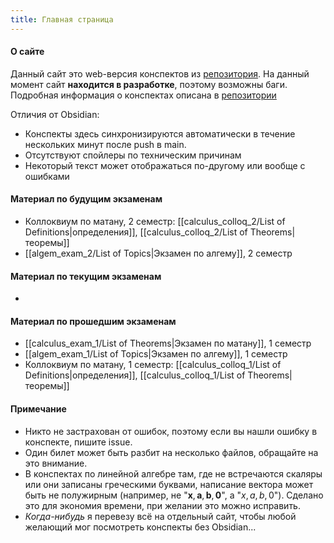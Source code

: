 ```yaml
---
title: Главная страница
---
```


#### О сайте
Данный сайт это web-версия конспектов из [репозитория](https://github.com/feytox/fiit-summaries). На данный момент сайт **находится в разработке**, поэтому возможны баги. Подробная информация о конспектах описана в [репозитории](https://github.com/feytox/fiit-summaries)

Отличия от Obsidian:
- Конспекты здесь синхронизируются автоматически в течение нескольких минут после push в main.
- Отсутствуют спойлеры по техническим причинам
- Некоторый текст может отображаться по-другому или вообще с ошибками

#### Материал по будущим экзаменам
- Коллоквиум по матану, 2 семестр: [[calculus_colloq_2/List of Definitions|определения]], [[calculus_colloq_2/List of Theorems|теоремы]]
- [[algem_exam_2/List of Topics|Экзамен по алгему]], 2 семестр

#### Материал по текущим экзаменам
-  

#### Материал по прошедшим экзаменам
- [[calculus_exam_1/List of Theorems|Экзамен по матану]], 1 семестр
- [[algem_exam_1/List of Topics|Экзамен по алгему]], 1 семестр
- Коллоквиум по матану, 1 семестр: [[calculus_colloq_1/List of Definitions|определения]], [[calculus_colloq_1/List of Theorems|теоремы]]

#### Примечание
- Никто не застрахован от ошибок, поэтому если вы нашли ошибку в конспекте, пишите issue.
- Один билет может быть разбит на несколько файлов, обращайте на это внимание.
- В конспектах по линейной алгебре там, где не встречаются скаляры или они записаны греческими буквами, написание вектора может быть не полужирным (например, не "$\mathbf{x}, \mathbf{a}, \mathbf{b}, \mathbf{0}$", а "$x, a, b, 0$"). Сделано это для экономия времени, при желании это можно исправить.
- *Когда-нибудь* я перевезу всё на отдельный сайт, чтобы любой желающий мог посмотреть конспекты без Obsidian...